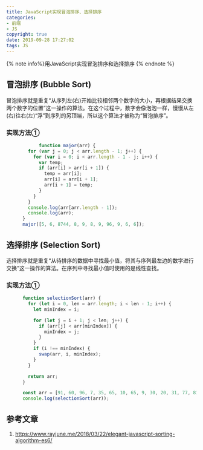 ```yaml
---
title: JavaScript实现冒泡排序、选择排序
categories: 
- 前端
- JS
copyright: true
date: 2019-09-28 17:27:02
tags: JS
---
```


{% note info%}用JavaScript实现冒泡排序和选择排序 {% endnote %}
<!-- more -->



## 冒泡排序	(Bubble Sort)

​		冒泡排序就是重复“从序列左(右)开始比较相邻两个数字的大小，再根据结果交换两个数字的位置”这一操作的算法。在这个过程中，数字会像泡泡一样，慢慢从左(右)往右(左)“浮”到序列的另顶端，所以这个算法才被称为“冒泡排序”。



### 实现方法①

```javascript
			function major(arr) {
        for (var j = 0; j < arr.length - 1; j++) {
          for (var i = 0; i < arr.length - 1 - j; i++) {
            var temp;
            if (arr[i] > arr[i + 1]) {
              temp = arr[i];
              arr[i] = arr[i + 1];
              arr[i + 1] = temp;
            }
          }
        }
        console.log(arr[arr.length - 1]);
        console.log(arr);
      }
      major([5, 6, 8744, 8, 9, 8, 9, 96, 9, 6, 6]);
```



## 选择排序	(Selection Sort)

​	选择排序就是重复“从待排序的数据中寻找最小值，将其与序列最左边的数字进行交换”这一操作的算法。在序列中寻找最小值时使用的是线性查找。



### 实现方法①

```javascript
      function selectionSort(arr) {
        for (let i = 0, len = arr.length; i < len - 1; i++) {
          let minIndex = i;

          for (let j = i + 1; j < len; j++) {
            if (arr[j] < arr[minIndex]) {
              minIndex = j;
            }
          }
          if (i !== minIndex) {
            swap(arr, i, minIndex);
          }
        }

        return arr;
      }

      const arr = [91, 60, 96, 7, 35, 65, 10, 65, 9, 30, 20, 31, 77, 81, 24];
      console.log(selectionSort(arr));
```


## 参考文章
1. https://www.rayjune.me/2018/03/22/elegant-javascript-sorting-algorithm-es6/